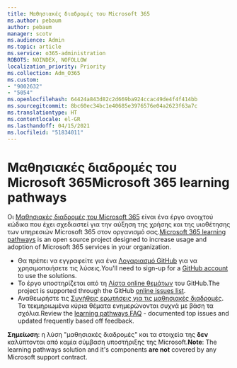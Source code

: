 ```yaml
---
title: Μαθησιακές διαδρομές του Microsoft 365
ms.author: pebaum
author: pebaum
manager: scotv
ms.audience: Admin
ms.topic: article
ms.service: o365-administration
ROBOTS: NOINDEX, NOFOLLOW
localization_priority: Priority
ms.collection: Adm_O365
ms.custom:
- "9002632"
- "5054"
ms.openlocfilehash: 64424a843d82c2d669ba924ccac49de4f4f414bb
ms.sourcegitcommit: 8bc60ec34bc1e40685e3976576e04a2623f63a7c
ms.translationtype: HT
ms.contentlocale: el-GR
ms.lasthandoff: 04/15/2021
ms.locfileid: "51834011"
---
```

# <a name="microsoft-365-learning-pathways"></a><span data-ttu-id="f405e-102">Μαθησιακές διαδρομές του Microsoft 365</span><span class="sxs-lookup"><span data-stu-id="f405e-102">Microsoft 365 learning pathways</span></span>

<span data-ttu-id="f405e-103">Οι [Μαθησιακές διαδρομές του Microsoft 365](https://docs.microsoft.com/office365/customlearning/) είναι ένα έργο ανοιχτού κώδικα που έχει σχεδιαστεί για την αύξηση της χρήσης και της υιοθέτησης των υπηρεσιών Microsoft 365 στον οργανισμό σας.</span><span class="sxs-lookup"><span data-stu-id="f405e-103">[Microsoft 365 learning pathways](https://docs.microsoft.com/office365/customlearning/) is an open source project designed to increase usage and adoption of Microsoft 365 services in your organization.</span></span>

- <span data-ttu-id="f405e-104">Θα πρέπει να εγγραφείτε για ένα [Λογαριασμό GitHub](https://aka.ms/joingithub) για να χρησιμοποιήσετε τις λύσεις.</span><span class="sxs-lookup"><span data-stu-id="f405e-104">You'll need to sign-up for a [GitHub account](https://aka.ms/joingithub) to use the solutions.</span></span>
- <span data-ttu-id="f405e-105">Το έργο υποστηρίζεται από τη [Λίστα online θεμάτων](https://aka.ms/CustomLearningHelp) του GitHub.</span><span class="sxs-lookup"><span data-stu-id="f405e-105">The project is supported through the GitHub [online issues list](https://aka.ms/CustomLearningHelp).</span></span>
- <span data-ttu-id="f405e-106">Αναθεωρήστε τις [Συνήθεις ερωτήσεις για τις μαθησιακές διαδρομές](https://docs.microsoft.com/office365/customlearning/faq). Τα τεκμηριωμένα κύρια θέματα ενημερώνονται συχνά με βάση τα σχόλια.</span><span class="sxs-lookup"><span data-stu-id="f405e-106">Review the [learning pathways FAQ](https://docs.microsoft.com/office365/customlearning/faq) - documented top issues and updated frequently based off feedback.</span></span>

<span data-ttu-id="f405e-107">**Σημείωση**: η λύση "μαθησιακές διαδρομές" και τα στοιχεία της **δεν** καλύπτονται από καμία σύμβαση υποστήριξης της Microsoft.</span><span class="sxs-lookup"><span data-stu-id="f405e-107">**Note**: The learning pathways solution and it's components **are not** covered by any Microsoft support contract.</span></span>
